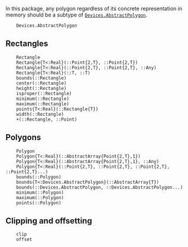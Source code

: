 In this package, any polygon regardless of its concrete representation in memory
should be a subtype of [`Devices.AbstractPolygon`](@ref).

```@docs
    Devices.AbstractPolygon
```
## Rectangles
```@docs
    Rectangle
    Rectangle{T<:Real}(::Point{2,T}, ::Point{2,T})
    Rectangle{T<:Real}(::Point{2,T}, ::Point{2,T}, ::Any)
    Rectangle{T<:Real}(::T, ::T)
    bounds(::Rectangle)
    center(::Rectangle)
    height(::Rectangle)
    isproper(::Rectangle)
    minimum(::Rectangle)
    maximum(::Rectangle)
    points{T<:Real}(::Rectangle{T})
    width(::Rectangle)
    +(::Rectangle, ::Point)
```
## Polygons

```@docs
    Polygon
    Polygon{T<:Real}(::AbstractArray{Point{2,T},1})
    Polygon{T<:Real}(::AbstractArray{Point{2,T},1}, ::Any)
    Polygon{T<:Real}(::Point{2,T}, ::Point{2,T}, ::Point{2,T}, ::Point{2,T}...)
    bounds(::Polygon)
    bounds{T<:Devices.AbstractPolygon}(::AbstractArray{T})
    bounds(::Devices.AbstractPolygon, ::Devices.AbstractPolygon...)
    minimum(::Polygon)
    maximum(::Polygon)
    points(::Polygon)
```
## Clipping and offsetting

```@docs
    clip
    offset
```
